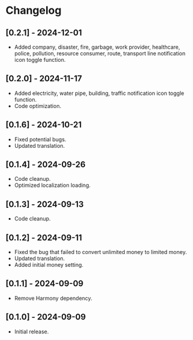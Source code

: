 # Changelog

## [0.2.1] - 2024-12-01
- Added company, disaster, fire, garbage, work provider, healthcare, police, pollution, resource consumer, route, transport line notification icon toggle function.

## [0.2.0] - 2024-11-17
- Added electricity, water pipe, building, traffic notification icon toggle function.
- Code optimization.

## [0.1.6] - 2024-10-21
- Fixed potential bugs.
- Updated translation.

## [0.1.4] - 2024-09-26
- Code cleanup.
- Optimized localization loading.

## [0.1.3] - 2024-09-13
- Code cleanup.

## [0.1.2] - 2024-09-11
- Fixed the bug that failed to convert unlimited money to limited money.
- Updated translation.
- Added initial money setting.

## [0.1.1] - 2024-09-09
- Remove Harmony dependency.

## [0.1.0] - 2024-09-09
- Initial release.